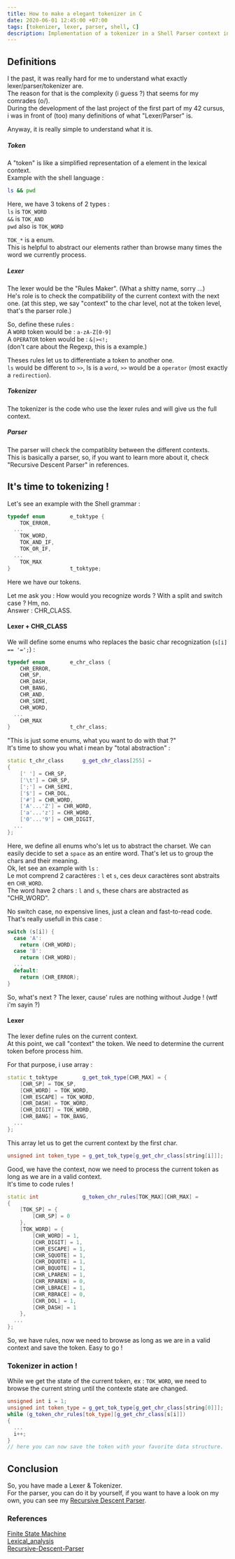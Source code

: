 ```yaml
---
title: How to make a elegant tokenizer in C
date: 2020-06-01 12:45:00 +07:00
tags: [tokenizer, lexer, parser, shell, C]
description: Implementation of a tokenizer in a Shell Parser context in C.
---
```


## Definitions

I the past, it was really hard for me to understand what exactly lexer/parser/tokenizer are.  
The reason for that is the complexity (i guess ?) that seems for my comrades (o/).  
During the development of the last project of the first part of my 42 cursus, i was in front of (too) many definitions of what "Lexer/Parser" is.

Anyway, it is really simple to understand what it is.
##### Token

A "token" is like a simplified representation of a element in the lexical context.  
Example with the shell language :
```bash
ls && pwd
```

Here, we have 3 tokens of 2 types :  
`ls` is `TOK_WORD`  
`&&` is `TOK_AND`  
`pwd` also is `TOK_WORD`  

`TOK_*` is a enum.  
This is helpful to abstract our elements rather than browse many times the word we currently process.
##### Lexer

The lexer would be the "Rules Maker". (What a shitty name, sorry ...)  
He's role is to check the compatibility of the current context with the next one. (at this step, we say "context" to the char level, not at the token level, that's the parser role.)

So, define these rules :  
A `WORD` token would be : `a-zA-Z[0-9]`  
A `OPERATOR` token would be : `&|><!;`  
(don't care about the Regexp, this is a example.)

Theses rules let us to differentiate a token to another one.  
`ls` would be different to `>>`, ls is a `word`, `>>` would be a `operator` (most exactly a `redirection`).
##### Tokenizer

The tokenizer is the code who use the lexer rules and will give us the full context.
##### Parser

The parser will check the compatiblity between the different contexts.  
This is basically a parser, so, if you want to learn more about it, check "Recursive Descent Parser" in references.
## It's time to tokenizing !

Let's see an example with the Shell grammar :  
```cpp
typedef enum		e_toktype {
	TOK_ERROR,
  ...
	TOK_WORD,
	TOK_AND_IF,
	TOK_OR_IF,
  ...
	TOK_MAX
}					t_toktype;
```
Here we have our tokens.

Let me ask you : How would you recognize words ? With a split and switch case ? Hm, no.  
Answer : CHR_CLASS.
#### Lexer + CHR_CLASS

We will define some enums who replaces the basic char recognization (`s[i] == '=';`) :  
```cpp
typedef enum		e_chr_class {
	CHR_ERROR,
	CHR_SP,
	CHR_DASH,
	CHR_BANG,
	CHR_AND,
	CHR_SEMI,
	CHR_WORD,
  ...
	CHR_MAX
}					t_chr_class;
```

"This is just some enums, what you want to do with that ?"  
It's time to show you what i mean by "total abstraction" :  
```cpp
static t_chr_class		g_get_chr_class[255] =
{
	[' '] = CHR_SP,
	['\t'] = CHR_SP,
	[';'] = CHR_SEMI,
	['$'] = CHR_DOL,
	['#'] = CHR_WORD,
	['A'...'Z'] = CHR_WORD,
	['a'...'z'] = CHR_WORD,
	['0'...'9'] = CHR_DIGIT,
  ...
};
```

Here, we define all enums who's let us to abstract the charset. We can easily decide to set a `space` as an entire word. That's let us to group the chars and their meaning.  
Ok, let see an example with `ls` :  
Le mot comprend 2 caractères : `l` et `s`, ces deux caractères sont abstraits en `CHR_WORD`.  
The word have 2 chars : `l` and `s`, these chars are abstracted as "CHR_WORD".

No switch case, no expensive lines, just a clean and fast-to-read code.  
That's really usefull in this case :
```cpp
switch (s[i]) {
  case 'A':
    return (CHR_WORD);
  case 'B':
    return (CHR_WORD);
  ...
  default:
    return (CHR_ERROR);
}
```
So, what's next ? The lexer, cause' rules are nothing without Judge ! (wtf i'm sayin ?)
#### Lexer

The lexer define rules on the current context.  
At this point, we call "context" the token. We need to determine the current token before process him.  

For that purpose, i use array :  
```cpp
static t_toktype		g_get_tok_type[CHR_MAX] = {
	[CHR_SP] = TOK_SP,
	[CHR_WORD] = TOK_WORD,
	[CHR_ESCAPE] = TOK_WORD,
	[CHR_DASH] = TOK_WORD,
	[CHR_DIGIT] = TOK_WORD,
	[CHR_BANG] = TOK_BANG,
  ...
};
```

This array let us to get the current context by the first char.  
```cpp
unsigned int token_type = g_get_tok_type[g_get_chr_class[string[i]]];
```

Good, we have the context, now we need to process the current token as long as we are in a valid context.  
It's time to code rules !
```cpp
static int				g_token_chr_rules[TOK_MAX][CHR_MAX] =
{
	[TOK_SP] = {
		[CHR_SP] = 0
	},
	[TOK_WORD] = {
		[CHR_WORD] = 1,
		[CHR_DIGIT] = 1,
		[CHR_ESCAPE] = 1,
		[CHR_SQUOTE] = 1,
		[CHR_DQUOTE] = 1,
		[CHR_BQUOTE] = 1,
		[CHR_LPAREN] = 1,
		[CHR_RPAREN] = 0,
		[CHR_LBRACE] = 1,
		[CHR_RBRACE] = 0,
		[CHR_DOL] = 1,
		[CHR_DASH] = 1
	},
  ...
};
```
So, we have rules, now we need to browse as long as we are in a valid context and save the token. Easy to go !
### Tokenizer in action !

While we get the state of the current token, ex : `TOK_WORD`, we need to browse the current string until the contexte state are changed.  
```cpp
unsigned int i = 1;
unsigned int token_type = g_get_tok_type[g_get_chr_class[string[0]]];
while (g_token_chr_rules[tok_type][g_get_chr_class[s[i]])
{
  ...
  i++;  
}
// here you can now save the token with your favorite data structure.
```
## Conclusion

So, you have made a Lexer & Tokenizer.  
For the parser, you can do it by yourself, if you want to have a look on my own, you can see my [Recursive Descent Parser](https://github.com/ix-56h/Recursive-Descent-Parser).
### References

[Finite State Machine](https://en.wikipedia.org/wiki/Finite-state_machine)  
[Lexical_analysis](https://en.wikipedia.org/wiki/Lexical_analysis)  
[Recursive-Descent-Parser](https://github.com/ix-56h/Recursive-Descent-Parser)  
